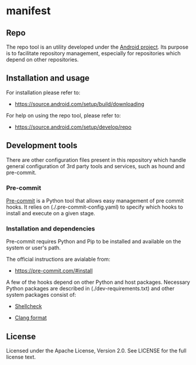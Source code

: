 # manifest

## Repo

The repo tool is an utility developed under the [Android project](https://source.android.com/setup/develop). Its purpose is to
facilitate repository management, especially for repositories which depend on other repositories.

## Installation and usage

For installation please refer to:

-  https://source.android.com/setup/build/downloading

For help on using the repo tool, please refer to:

-  https://source.android.com/setup/develop/repo


## Development tools

There are other configuration files present in this repository which handle general configuration of 3rd party tools and services, such as
hound and pre-commit.

### Pre-commit

[Pre-commit](https://pre-commit.com/) is a Python tool that allows easy management of pre commit hooks. It relies on (./.pre-commit-config.yaml)
to specify which hooks to install and execute on a given stage.

### Installation and dependencies

Pre-commit requires Python and Pip to be installed and available on the system or user's path.

The official instructions are avialable from:

-  https://pre-commit.com/#install

A few of the hooks depend on other Python and host packages. Necessary Python packages are described in (./dev-requirements.txt)
and other system packages consist of:

- [Shellcheck](https://www.shellcheck.net/)

- [Clang format](https://clang.llvm.org/docs/ClangFormat.html)


## License

Licensed under the Apache License, Version 2.0. See LICENSE for the full license text.
